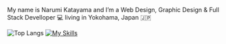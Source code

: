My name is Narumi Katayama and I’m a Web Design, Graphic Design & Full Stack Develloper 💻 living in Yokohama, Japan 🇯🇵 <br>

![Top Langs](https://github-readme-stats.vercel.app/api/top-langs/?username=narumikat&layout=compact)
[![My Skills](https://skillicons.dev/icons?i=ruby,rails,phyton,js,react,vue,html,css,bootstrap,tailwind,heroku,postgres,sqlite,figma,vercel,ai,ps,ae)](https://skillicons.dev)



